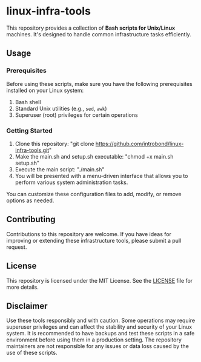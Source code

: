 # linux-infra-tools

This repository provides a collection of **Bash scripts for Unix/Linux** machines. It's designed to handle common infrastructure tasks efficiently. 

## Usage

### Prerequisites

Before using these scripts, make sure you have the following prerequisites installed on your Linux system:

1. Bash shell
2. Standard Unix utilities (e.g., `sed`, `awk`)
3. Superuser (root) privileges for certain operations

### Getting Started

1. Clone this repository: "git clone https://github.com/introbond/linux-infra-tools.git"
2. Make the main.sh and setup.sh executable: "chmod +x main.sh setup.sh"
3. Execute the main script: "./main.sh"
4. You will be presented with a menu-driven interface that allows you to perform various system administration tasks.

You can customize these configuration files to add, modify, or remove options as needed.

## Contributing

Contributions to this repository are welcome. If you have ideas for improving or extending these infrastructure tools, please submit a pull request.

## License

This repository is licensed under the MIT License. See the [LICENSE](LICENSE) file for more details.

## Disclaimer

Use these tools responsibly and with caution. Some operations may require superuser privileges and can affect the stability and security of your Linux system. It is recommended to have backups and test these scripts in a safe environment before using them in a production setting. The repository maintainers are not responsible for any issues or data loss caused by the use of these scripts.
